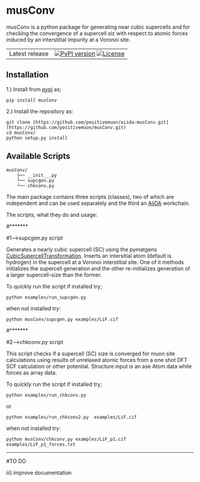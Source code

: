 # musConv

musConv is a python package for generating near cubic supercells and for checking the convergence of a supercell siz with respect to atomic forces induced by an interstitial impurity at a Voronoi site.

|     | |
|-----|----------------------------------------------------------------------------|
|Latest release| [![PyPI version](https://badge.fury.io/py/musConv.svg)](https://badge.fury.io/py/musConv) [![License](https://img.shields.io/github/license/positivemuon/musConv.svg)](https://pypi.org/project/musConv/) |

## Installation
1.) Install from [pypi](https://pypi.org/project/musConv/0.0.1/) as;

```pip install musConv```


2.) Install the repository as:

```
git clone [https://github.com/positivemuon/aiida-musConv.git](https://github.com/positivemuon/musConv.git)
cd musConv/
python setup.py install
```



## Available Scripts
```
musConv/
    ├── __init__.py
    └── supcgen.py
    └── chkconv.py
```

The main package contains three scripts (classes), two of which are independent and can be used separately and the third an [AiiDA](www.aiida.net) workchain.


The scripts; what they do and usage:


#*******

#1-->supcgen.py script

Generates a nearly cubic supercell (SC) using the pymatgens [CubicSupercellTransformation](https://pymatgen.org/pymatgen.transformations.advanced_transformations.html).
Inserts an intersitial atom (default is hydrogen) in the supercell 
at a Voronoi interstitial site. One of it methods initializes the 
supercell generation and the other re-initializes generation of a 
larger supercell-size than the former.

To quickly run the script if installed try; 

 ```python examples/run_supcgen.py```

when not installed try:

```python musConv/supcgen.py examples/LiF.cif```



#*******

#2-->chkconv.py script

This script checks if a supercell (SC) size is converged for muon site calculations
using results of unrelaxed atomic forces from a one shot DFT SCF calculation 
or other potential. Structure input is an ase Atom data while forces as array data.

To quickly run the script if installed try;

```python examples/run_chkconv.py```

or

```python examples/run_chkconv2.py  examples/LiF.cif```

when not installed try:

```python musConv/chkconv.py examples/LiF_p1.cif examples/LiF_p1_forces.txt```



****
#TO DO

iii) improve documentation
